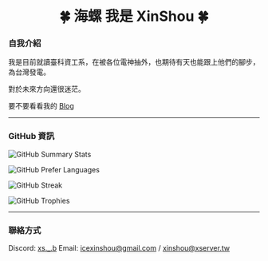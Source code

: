 <h1 align="center">🍀 海螺 我是 XinShou 🍀</h1>

### 自我介紹
我是目前就讀臺科資工系，在被各位電神抽外，也期待有天也能跟上他們的腳步，為台灣發電。

對於未來方向還很迷茫。

要不要看看我的 [Blog](https://blog.xinshou.tw)
<!--
目前在這裡練習資安

![TryHackMe](https://tryhackme-badges.s3.amazonaws.com/icexinshou.png)
-->
---

### GitHub 資訊
![GitHub Summary Stats](https://github-readme-stats.vercel.app/api?username=IceXinShou&show_icons=true&rank_icon=percentile&border_radius=10&locale=en&custom_title=總覽&theme=react)

![GitHub Prefer Languages](https://github-readme-stats.vercel.app/api/top-langs/?username=IceXinShou&layout=compact&theme=react&border_radius=10&custom_title=偏好語言)

![GitHub Streak](https://streak-stats.demolab.com/?user=IceXinShou&theme=react&border_radius=10&locale=en&mode=weekly&date_format=[Y-]n-j)

![GitHub Trophies](https://github-profile-trophy.vercel.app/?username=IceXinShou&theme=nord&rank=-?,-C&column=-1&margin-w=10&margin-h=10)

---

### 聯絡方式
Discord: [xs.\_.b](https://discord.gg/ZV3PaCscc7)
Email: icexinshou@gmail.com / xinshou@xserver.tw
